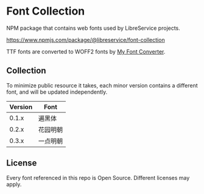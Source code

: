 # Font Collection
NPM package that contains web fonts used by LibreService projects.

https://www.npmjs.com/package/@libreservice/font-collection

TTF fonts are converted to WOFF2 fonts by [My Font Converter](https://github.com/LibreService/my_font_converter).

## Collection

To minimize public resource it takes,
each minor version contains a different font,
and will be updated independently.

Version|Font
-|-
0.1.x|遍黑体
0.2.x|花园明朝
0.3.x|一点明朝

## License
Every font referenced in this repo is Open Source.
Different licenses may apply.
